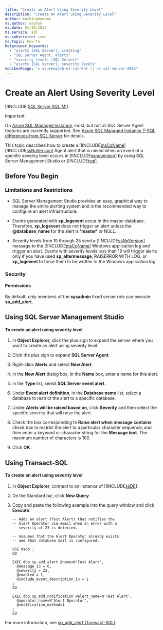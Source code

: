 ```yaml
---
title: "Create an Alert Using Severity Level"
description: "Create an Alert Using Severity Level"
author: markingmyname
ms.author: maghan
ms.date: 01/19/2017
ms.service: sql
ms.subservice: ssms
ms.topic: how-to
helpviewer_keywords:
  - "alerts [SQL Server], creating"
  - "SQL Server Agent, alerts"
  - "severity levels [SQL Server]"
  - "alerts [SQL Server], severity levels"
monikerRange: "= azuresqldb-mi-current || >= sql-server-2016"
---
```

# Create an Alert Using Severity Level
[!INCLUDE [SQL Server SQL MI](../../includes/applies-to-version/sql-asdbmi.md)]

> [!IMPORTANT]  
> On [Azure SQL Managed Instance](/azure/sql-database/sql-database-managed-instance), most, but not all SQL Server Agent features are currently supported. See [Azure SQL Managed Instance T-SQL differences from SQL Server](/azure/sql-database/sql-database-managed-instance-transact-sql-information#sql-server-agent) for details.

This topic describes how to create a [!INCLUDE[msCoName](../../includes/msconame-md.md)] [!INCLUDE[ssNoVersion](../../includes/ssnoversion-md.md)] Agent alert that is raised when an event of a specific severity level occurs in [!INCLUDE[ssnoversion](../../includes/ssnoversion-md.md)] by using SQL Server Management Studio or [!INCLUDE[tsql](../../includes/tsql-md.md)].  
  
## <a name="BeforeYouBegin"></a>Before You Begin  
  
### <a name="Restrictions"></a>Limitations and Restrictions  
  
-   SQL Server Management Studio provides an easy, graphical way to manage the entire alerting system and is the recommended way to configure an alert infrastructure.  
  
-   Events generated with **xp_logevent** occur in the master database. Therefore, **xp_logevent** does not trigger an alert unless the **\@database_name** for the alert is **'master'** or NULL.  
  
-   Severity levels from 19 through 25 send a [!INCLUDE[ssNoVersion](../../includes/ssnoversion-md.md)] message to the [!INCLUDE[msCoName](../../includes/msconame-md.md)] Windows application log and trigger an alert. Events with severity levels less than 19 will trigger alerts only if you have used **sp_altermessage**, RAISERROR WITH LOG, or **xp_logevent** to force them to be written to the Windows application log.  
  
### <a name="Security"></a>Security  
  
#### <a name="Permissions"></a>Permissions  
By default, only members of the **sysadmin** fixed server role can execute **sp_add_alert**.  
  
## <a name="SSMSProcedure"></a>Using SQL Server Management Studio  
  
#### To create an alert using severity level  
  
1.  In **Object Explorer,** click the plus sign to expand the server where you want to create an alert using severity level.  
  
2.  Click the plus sign to expand **SQL Server Agent**.  
  
3.  Right-click **Alerts** and select **New Alert**.  
  
4.  In the **New Alert** dialog box, in the **Name** box, enter a name for this alert.  
  
5.  In the **Type** list, select **SQL Server event alert**.  
  
6.  Under **Event alert definition**, in the **Database name** list, select a database to restrict the alert to a specific database.  
  
7.  Under **Alerts will be raised based on**, click **Severity** and then select the specific severity that will raise the alert.  
  
8.  Check the box corresponding to **Raise alert when message contains** check box to restrict the alert to a particular character sequence, and then enter a keyword or character string for the **Message text**. The maximum number of characters is 100.  
  
9. Click **OK**.  
  
## <a name="TsqlProcedure"></a>Using Transact-SQL  
  
#### To create an alert using severity level  
  
1.  In **Object Explorer**, connect to an instance of [!INCLUDE[ssDE](../../includes/ssde-md.md)].  
  
2.  On the Standard bar, click **New Query**.  
  
3.  Copy and paste the following example into the query window and click **Execute**.  
  
    ```  
    -- Adds an alert (Test Alert) that notifies the
    -- Alert Operator via email when an error with a 
    -- severity of 23 is detected.
    
    -- Assumes that the Alert Operator already exists 
    -- and that database mail is configured.
    
    USE msdb ;  
    GO  
  
    EXEC dbo.sp_add_alert @name=N'Test Alert', 
      @message_id = 0, 
      @severity = 23, 
      @enabled = 1, 
      @include_event_description_in = 1
    ;
    GO
    
    EXEC dbo.sp_add_notification @alert_name=N'Test Alert',
      @operator_name=N'Alert Operator',
      @notification_method=1
    ;
    GO

    ```  
  
For more information, see [sp_add_alert (Transact-SQL)](../../relational-databases/system-stored-procedures/sp-add-alert-transact-sql.md).  
